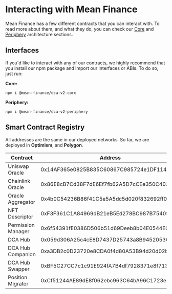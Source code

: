 # Interacting with Mean Finance

Mean Finance has a few different contracts that you can interact with. To read more about them, and what they do, you can check our [Core](../architecture/core/) and [Periphery](../architecture/periphery/) architecture sections.

## Interfaces

If you'd like to interact with any of our contracts, we highly recommend that you install our npm package and import our interfaces or ABIs. To do so, just run:

**Core:**

`npm i @mean-finance/dca-v2-core`

**Periphery:**

`npm i @mean-finance/dca-v2-periphery`

## Smart Contract Registry

All addresses are the same in our deployed networks. So far, we are deployed in **Optimism**, and **Polygon**.

| **Contract**       | **Address**                                |
| ------------------ | ------------------------------------------ |
| Uniswap Oracle     | 0x14AF365e0825B835C60867C985724e1DF11449ad |
| Chainlink Oracle   | 0x86E8cB7Cd38F7dE6Ef7fb62A5D7cCEe350C40310 |
| Oracle Aggregator  | 0x4b0C54236B86f41C5e5A5dc5d020f832692ff06d |
| NFT Descriptor     | 0xF3F361C1A84969dB21eB5Ed278BC987B7540923C |
| Permission Manager | 0x6f54391fE0386D506b51d69Deeb8b04E0544E088 |
| DCA Hub            | 0x059d306A25c4cE8D7437D25743a8B94520536BD5 |
| DCA Hub Companion  | 0xa3DB2c0D23720e8CDA0f4d80A53B94d20d02b061 |
| DCA Hub Swapper    | 0xBF5C27CC7c1c91E924fA7B4df7928371e8f713a6 |
| Position Migrator  | 0xCf51244AE89dE8f062ebc963C64bA96C1723e27e |
